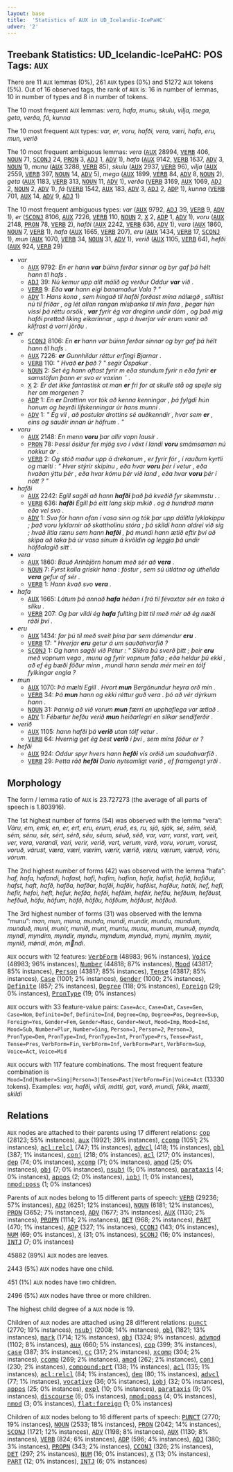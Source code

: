 ```yaml
---
layout: base
title:  'Statistics of AUX in UD_Icelandic-IcePaHC'
udver: '2'
---
```


## Treebank Statistics: UD_Icelandic-IcePaHC: POS Tags: `AUX`

There are 11 `AUX` lemmas (0%), 261 `AUX` types (0%) and 51272 `AUX` tokens (5%).
Out of 16 observed tags, the rank of `AUX` is: 16 in number of lemmas, 10 in number of types and 8 in number of tokens.

The 10 most frequent `AUX` lemmas: <em>vera, hafa, munu, skulu, vilja, mega, geta, verða, fá, kunna</em>

The 10 most frequent `AUX` types:  <em>var, er, voru, hafði, vera, væri, hafa, eru, mun, verið</em>

The 10 most frequent ambiguous lemmas: <em>vera</em> (<tt><a href="is_icepahc-pos-AUX.html">AUX</a></tt> 28994, <tt><a href="is_icepahc-pos-VERB.html">VERB</a></tt> 406, <tt><a href="is_icepahc-pos-NOUN.html">NOUN</a></tt> 71, <tt><a href="is_icepahc-pos-SCONJ.html">SCONJ</a></tt> 24, <tt><a href="is_icepahc-pos-PRON.html">PRON</a></tt> 3, <tt><a href="is_icepahc-pos-ADJ.html">ADJ</a></tt> 1, <tt><a href="is_icepahc-pos-ADV.html">ADV</a></tt> 1), <em>hafa</em> (<tt><a href="is_icepahc-pos-AUX.html">AUX</a></tt> 9142, <tt><a href="is_icepahc-pos-VERB.html">VERB</a></tt> 1637, <tt><a href="is_icepahc-pos-ADV.html">ADV</a></tt> 3, <tt><a href="is_icepahc-pos-NOUN.html">NOUN</a></tt> 1), <em>munu</em> (<tt><a href="is_icepahc-pos-AUX.html">AUX</a></tt> 3288, <tt><a href="is_icepahc-pos-VERB.html">VERB</a></tt> 85), <em>skulu</em> (<tt><a href="is_icepahc-pos-AUX.html">AUX</a></tt> 2937, <tt><a href="is_icepahc-pos-VERB.html">VERB</a></tt> 96), <em>vilja</em> (<tt><a href="is_icepahc-pos-AUX.html">AUX</a></tt> 2559, <tt><a href="is_icepahc-pos-VERB.html">VERB</a></tt> 397, <tt><a href="is_icepahc-pos-NOUN.html">NOUN</a></tt> 14, <tt><a href="is_icepahc-pos-ADV.html">ADV</a></tt> 5), <em>mega</em> (<tt><a href="is_icepahc-pos-AUX.html">AUX</a></tt> 1899, <tt><a href="is_icepahc-pos-VERB.html">VERB</a></tt> 84, <tt><a href="is_icepahc-pos-ADV.html">ADV</a></tt> 8, <tt><a href="is_icepahc-pos-NOUN.html">NOUN</a></tt> 2), <em>geta</em> (<tt><a href="is_icepahc-pos-AUX.html">AUX</a></tt> 1183, <tt><a href="is_icepahc-pos-VERB.html">VERB</a></tt> 313, <tt><a href="is_icepahc-pos-NOUN.html">NOUN</a></tt> 11, <tt><a href="is_icepahc-pos-ADV.html">ADV</a></tt> 1), <em>verða</em> (<tt><a href="is_icepahc-pos-VERB.html">VERB</a></tt> 3169, <tt><a href="is_icepahc-pos-AUX.html">AUX</a></tt> 1069, <tt><a href="is_icepahc-pos-ADJ.html">ADJ</a></tt> 2, <tt><a href="is_icepahc-pos-NOUN.html">NOUN</a></tt> 2, <tt><a href="is_icepahc-pos-ADV.html">ADV</a></tt> 1), <em>fá</em> (<tt><a href="is_icepahc-pos-VERB.html">VERB</a></tt> 1542, <tt><a href="is_icepahc-pos-AUX.html">AUX</a></tt> 183, <tt><a href="is_icepahc-pos-ADV.html">ADV</a></tt> 3, <tt><a href="is_icepahc-pos-ADJ.html">ADJ</a></tt> 2, <tt><a href="is_icepahc-pos-ADP.html">ADP</a></tt> 1), <em>kunna</em> (<tt><a href="is_icepahc-pos-VERB.html">VERB</a></tt> 701, <tt><a href="is_icepahc-pos-AUX.html">AUX</a></tt> 14, <tt><a href="is_icepahc-pos-ADV.html">ADV</a></tt> 9, <tt><a href="is_icepahc-pos-ADJ.html">ADJ</a></tt> 1)

The 10 most frequent ambiguous types:  <em>var</em> (<tt><a href="is_icepahc-pos-AUX.html">AUX</a></tt> 9792, <tt><a href="is_icepahc-pos-ADJ.html">ADJ</a></tt> 39, <tt><a href="is_icepahc-pos-VERB.html">VERB</a></tt> 9, <tt><a href="is_icepahc-pos-ADV.html">ADV</a></tt> 1), <em>er</em> (<tt><a href="is_icepahc-pos-SCONJ.html">SCONJ</a></tt> 8106, <tt><a href="is_icepahc-pos-AUX.html">AUX</a></tt> 7226, <tt><a href="is_icepahc-pos-VERB.html">VERB</a></tt> 110, <tt><a href="is_icepahc-pos-NOUN.html">NOUN</a></tt> 2, <tt><a href="is_icepahc-pos-X.html">X</a></tt> 2, <tt><a href="is_icepahc-pos-ADP.html">ADP</a></tt> 1, <tt><a href="is_icepahc-pos-ADV.html">ADV</a></tt> 1), <em>voru</em> (<tt><a href="is_icepahc-pos-AUX.html">AUX</a></tt> 2148, <tt><a href="is_icepahc-pos-PRON.html">PRON</a></tt> 78, <tt><a href="is_icepahc-pos-VERB.html">VERB</a></tt> 2), <em>hafði</em> (<tt><a href="is_icepahc-pos-AUX.html">AUX</a></tt> 2242, <tt><a href="is_icepahc-pos-VERB.html">VERB</a></tt> 636, <tt><a href="is_icepahc-pos-ADV.html">ADV</a></tt> 1), <em>vera</em> (<tt><a href="is_icepahc-pos-AUX.html">AUX</a></tt> 1860, <tt><a href="is_icepahc-pos-NOUN.html">NOUN</a></tt> 7, <tt><a href="is_icepahc-pos-VERB.html">VERB</a></tt> 1), <em>hafa</em> (<tt><a href="is_icepahc-pos-AUX.html">AUX</a></tt> 1665, <tt><a href="is_icepahc-pos-VERB.html">VERB</a></tt> 207), <em>eru</em> (<tt><a href="is_icepahc-pos-AUX.html">AUX</a></tt> 1434, <tt><a href="is_icepahc-pos-VERB.html">VERB</a></tt> 17, <tt><a href="is_icepahc-pos-SCONJ.html">SCONJ</a></tt> 1), <em>mun</em> (<tt><a href="is_icepahc-pos-AUX.html">AUX</a></tt> 1070, <tt><a href="is_icepahc-pos-VERB.html">VERB</a></tt> 34, <tt><a href="is_icepahc-pos-NOUN.html">NOUN</a></tt> 31, <tt><a href="is_icepahc-pos-ADV.html">ADV</a></tt> 1), <em>verið</em> (<tt><a href="is_icepahc-pos-AUX.html">AUX</a></tt> 1105, <tt><a href="is_icepahc-pos-VERB.html">VERB</a></tt> 64), <em>hefði</em> (<tt><a href="is_icepahc-pos-AUX.html">AUX</a></tt> 924, <tt><a href="is_icepahc-pos-VERB.html">VERB</a></tt> 29)


* <em>var</em>
  * <tt><a href="is_icepahc-pos-AUX.html">AUX</a></tt> 9792: <em>En er hann <b>var</b> búinn ferðar sinnar og byr gaf þá hélt hann til hafs .</em>
  * <tt><a href="is_icepahc-pos-ADJ.html">ADJ</a></tt> 39: <em>Nú kemur upp allt málið og verður Oddur <b>var</b> við .</em>
  * <tt><a href="is_icepahc-pos-VERB.html">VERB</a></tt> 9: <em>Eða <b>var</b> hann eigi banamaður Vala ? "</em>
  * <tt><a href="is_icepahc-pos-ADV.html">ADV</a></tt> 1: <em>Hans kona , sem hingað til hafði forðast mína nálægð , stilltist nú til friðar , og lét allan rangan misþanka til mín fara , þegar hún vissi þá réttu orsök , <b>var</b> fyrir ég var dreginn undir dóm , og það mig hafði prettað líking eikarinnar , upp á hverjar vér erum vanir að klifrast á vorri jörðu .</em>
* <em>er</em>
  * <tt><a href="is_icepahc-pos-SCONJ.html">SCONJ</a></tt> 8106: <em>En <b>er</b> hann var búinn ferðar sinnar og byr gaf þá hélt hann til hafs .</em>
  * <tt><a href="is_icepahc-pos-AUX.html">AUX</a></tt> 7226: <em><b>er</b> Gunnhildur réttur erfingi Bjarnar .</em>
  * <tt><a href="is_icepahc-pos-VERB.html">VERB</a></tt> 110: <em>" Hvað <b>er</b> það ? " segir Óspakur .</em>
  * <tt><a href="is_icepahc-pos-NOUN.html">NOUN</a></tt> 2: <em>Set ég hann oftast fyrir m eða stundum fyrir n eða fyrir <b>er</b> samstöfun þann er svo er vaxinn ˜ .</em>
  * <tt><a href="is_icepahc-pos-X.html">X</a></tt> 2: <em>Er det ikke fantastisk at man <b>er</b> fri for at skulle stå og spejle sig her om morgenen ?</em>
  * <tt><a href="is_icepahc-pos-ADP.html">ADP</a></tt> 1: <em>En <b>er</b> Drottinn vor tók að kenna kenningar , þá fylgdi hún honum og heyrði lífskenningar úr hans munni .</em>
  * <tt><a href="is_icepahc-pos-ADV.html">ADV</a></tt> 1: <em>" Ég vil , að postular drottins sé auðkenndir , hvar sem <b>er</b> , eins og sauðir innan úr höfrum . "</em>
* <em>voru</em>
  * <tt><a href="is_icepahc-pos-AUX.html">AUX</a></tt> 2148: <em>En menn <b>voru</b> þar allir vopn lausir .</em>
  * <tt><a href="is_icepahc-pos-PRON.html">PRON</a></tt> 78: <em>Þessi ósiður fer mjög svo í vöxt í landi <b>voru</b> smámsaman nú nokkur ár .</em>
  * <tt><a href="is_icepahc-pos-VERB.html">VERB</a></tt> 2: <em>Og stóð maður upp á drekanum , er fyrir fór , í rauðum kyrtli og mælti : " Hver stýrir skipinu , eða hvar <b>voru</b> þér í vetur , eða hvaðan ýttu þér , eða hvar kómu þér við land , eða hvar <b>voru</b> þér í nótt ? "</em>
* <em>hafði</em>
  * <tt><a href="is_icepahc-pos-AUX.html">AUX</a></tt> 2242: <em>Egill sagði að hann <b>hafði</b> það þá kveðið fyr skemmstu . .</em>
  * <tt><a href="is_icepahc-pos-VERB.html">VERB</a></tt> 636: <em><b>hafði</b> Egill þá eitt lang skip mikið . og á hundrað mann eða vel svo .</em>
  * <tt><a href="is_icepahc-pos-ADV.html">ADV</a></tt> 1: <em>Svo fór hann ofan í vasa sinn og tók þar upp dálitla lyklakippu ; það voru lyklarnir að skattholinu stóra ; þá skildi hann aldrei við sig ; hvað litla rænu sem hann <b>hafði</b> , þá mundi hann ætíð eftir því að skipa að taka þá úr vasa sínum á kvöldin og leggja þá undir höfðalagið sitt .</em>
* <em>vera</em>
  * <tt><a href="is_icepahc-pos-AUX.html">AUX</a></tt> 1860: <em>Bauð Arinbjörn honum með sér að <b>vera</b> .</em>
  * <tt><a href="is_icepahc-pos-NOUN.html">NOUN</a></tt> 7: <em>Fyrst kalla grískir hana : fóstur , sem sú útlátna og úthellda <b>vera</b> gefur af sér .</em>
  * <tt><a href="is_icepahc-pos-VERB.html">VERB</a></tt> 1: <em>Hann kvað svo <b>vera</b> .</em>
* <em>hafa</em>
  * <tt><a href="is_icepahc-pos-AUX.html">AUX</a></tt> 1665: <em>Látum þá annað <b>hafa</b> héðan í frá til févaxtar sér en taka á slíku .</em>
  * <tt><a href="is_icepahc-pos-VERB.html">VERB</a></tt> 207: <em>Og þar vildi ég <b>hafa</b> fullting þitt til með mér að ég næði ráði því .</em>
* <em>eru</em>
  * <tt><a href="is_icepahc-pos-AUX.html">AUX</a></tt> 1434: <em>far þú til með sveit þína þar sem dómendur <b>eru</b> .</em>
  * <tt><a href="is_icepahc-pos-VERB.html">VERB</a></tt> 17: <em>" Hverjar <b>eru</b> getur á um sauðahvarfið ?</em>
  * <tt><a href="is_icepahc-pos-SCONJ.html">SCONJ</a></tt> 1: <em>Og hann sagði við Pétur : " Slíðra þú sverð þitt ; þeir <b>eru</b> með vopnum vega , munu og fyrir vopnum falla ; eða heldur þú ekki , að ef ég bæði föður minn , mundi hann senda mér meir en tólf fylkingar engla ?</em>
* <em>mun</em>
  * <tt><a href="is_icepahc-pos-AUX.html">AUX</a></tt> 1070: <em>Þá mælti Egill . Hvort <b>mun</b> Bergönundur heyra orð mín .</em>
  * <tt><a href="is_icepahc-pos-VERB.html">VERB</a></tt> 34: <em>Þá <b>mun</b> hann og ekki réttur guð vera . þó að vér dýrkum hann .</em>
  * <tt><a href="is_icepahc-pos-NOUN.html">NOUN</a></tt> 31: <em>Þannig að við vorum <b>mun</b> færri en upphaflega var ætlað .</em>
  * <tt><a href="is_icepahc-pos-ADV.html">ADV</a></tt> 1: <em>Fébætur hefðu verið <b>mun</b> heiðarlegri en slíkar sendiferðir .</em>
* <em>verið</em>
  * <tt><a href="is_icepahc-pos-AUX.html">AUX</a></tt> 1105: <em>hann hafði þá <b>verið</b> utan tólf vetur .</em>
  * <tt><a href="is_icepahc-pos-VERB.html">VERB</a></tt> 64: <em>Hvernig get ég best <b>verið</b> í því , sem míns föður er ?</em>
* <em>hefði</em>
  * <tt><a href="is_icepahc-pos-AUX.html">AUX</a></tt> 924: <em>Oddur spyr hvers hann <b>hefði</b> vís orðið um sauðahvarfið .</em>
  * <tt><a href="is_icepahc-pos-VERB.html">VERB</a></tt> 29: <em>Þetta ráð <b>hefði</b> Dario nytsamligt verið , ef framgengt yrði .</em>

## Morphology

The form / lemma ratio of `AUX` is 23.727273 (the average of all parts of speech is 1.803916).

The 1st highest number of forms (54) was observed with the lemma “vera”: <em>Váru, em, emk, en, er, ert, eru, erum, eruð, es, ru, sjá, sják, sé, séim, séið, sém, sénu, sér, sért, sérð, séu, séum, séuð, séð, var, varr, varst, vart, veit, ver, vera, verandi, veri, verir, verið, vert, verum, verð, voru, vorum, vorust, voruð, várust, væra, væri, værim, værir, værið, væru, værum, væruð, vóru, vórum</em>.

The 2nd highest number of forms (42) was observed with the lemma “hafa”: <em>haf, hafa, hafandi, hafast, hafi, hafim, hafinn, hafir, hafist, hafið, hafiður, hafst, haft, hafð, hafða, hafðar, hafði, hafðir, hafðist, hafður, hatði, hef, hefi, hefir, hefoi, heft, hefur, hefða, hefði, hefðim, hefðir, hefðu, hefðum, hefðust, hefðuð, höfu, höfum, höfð, höfðu, höfðum, höfðust, höfðuð</em>.

The 3rd highest number of forms (31) was observed with the lemma “munu”: <em>man, mun, muna, munda, mundi, mundir, mundu, mundum, munduð, muni, munir, munið, munt, muntu, munu, munum, munuð, mynda, myndi, myndim, myndir, myndu, myndum, mynduð, myni, mynim, mynir, mynið, mǿndi, mȯn, mndi</em>.

`AUX` occurs with 12 features: <tt><a href="is_icepahc-feat-VerbForm.html">VerbForm</a></tt> (48983; 96% instances), <tt><a href="is_icepahc-feat-Voice.html">Voice</a></tt> (48983; 96% instances), <tt><a href="is_icepahc-feat-Number.html">Number</a></tt> (44818; 87% instances), <tt><a href="is_icepahc-feat-Mood.html">Mood</a></tt> (43817; 85% instances), <tt><a href="is_icepahc-feat-Person.html">Person</a></tt> (43817; 85% instances), <tt><a href="is_icepahc-feat-Tense.html">Tense</a></tt> (43817; 85% instances), <tt><a href="is_icepahc-feat-Case.html">Case</a></tt> (1001; 2% instances), <tt><a href="is_icepahc-feat-Gender.html">Gender</a></tt> (1000; 2% instances), <tt><a href="is_icepahc-feat-Definite.html">Definite</a></tt> (857; 2% instances), <tt><a href="is_icepahc-feat-Degree.html">Degree</a></tt> (118; 0% instances), <tt><a href="is_icepahc-feat-Foreign.html">Foreign</a></tt> (29; 0% instances), <tt><a href="is_icepahc-feat-PronType.html">PronType</a></tt> (19; 0% instances)

`AUX` occurs with 33 feature-value pairs: `Case=Acc`, `Case=Dat`, `Case=Gen`, `Case=Nom`, `Definite=Def`, `Definite=Ind`, `Degree=Cmp`, `Degree=Pos`, `Degree=Sup`, `Foreign=Yes`, `Gender=Fem`, `Gender=Masc`, `Gender=Neut`, `Mood=Imp`, `Mood=Ind`, `Mood=Sub`, `Number=Plur`, `Number=Sing`, `Person=1`, `Person=2`, `Person=3`, `PronType=Dem`, `PronType=Ind`, `PronType=Int`, `PronType=Prs`, `Tense=Past`, `Tense=Pres`, `VerbForm=Fin`, `VerbForm=Inf`, `VerbForm=Part`, `VerbForm=Sup`, `Voice=Act`, `Voice=Mid`

`AUX` occurs with 117 feature combinations.
The most frequent feature combination is `Mood=Ind|Number=Sing|Person=3|Tense=Past|VerbForm=Fin|Voice=Act` (13330 tokens).
Examples: <em>var, hafði, vildi, mátti, gat, varð, mundi, fékk, mætti, skildi</em>


## Relations

`AUX` nodes are attached to their parents using 17 different relations: <tt><a href="is_icepahc-dep-cop.html">cop</a></tt> (28123; 55% instances), <tt><a href="is_icepahc-dep-aux.html">aux</a></tt> (19921; 39% instances), <tt><a href="is_icepahc-dep-ccomp.html">ccomp</a></tt> (1051; 2% instances), <tt><a href="is_icepahc-dep-acl-relcl.html">acl:relcl</a></tt> (747; 1% instances), <tt><a href="is_icepahc-dep-advcl.html">advcl</a></tt> (418; 1% instances), <tt><a href="is_icepahc-dep-obl.html">obl</a></tt> (387; 1% instances), <tt><a href="is_icepahc-dep-conj.html">conj</a></tt> (218; 0% instances), <tt><a href="is_icepahc-dep-acl.html">acl</a></tt> (217; 0% instances), <tt><a href="is_icepahc-dep-dep.html">dep</a></tt> (74; 0% instances), <tt><a href="is_icepahc-dep-xcomp.html">xcomp</a></tt> (71; 0% instances), <tt><a href="is_icepahc-dep-amod.html">amod</a></tt> (25; 0% instances), <tt><a href="is_icepahc-dep-obj.html">obj</a></tt> (7; 0% instances), <tt><a href="is_icepahc-dep-nsubj.html">nsubj</a></tt> (5; 0% instances), <tt><a href="is_icepahc-dep-parataxis.html">parataxis</a></tt> (4; 0% instances), <tt><a href="is_icepahc-dep-appos.html">appos</a></tt> (2; 0% instances), <tt><a href="is_icepahc-dep-iobj.html">iobj</a></tt> (1; 0% instances), <tt><a href="is_icepahc-dep-nmod-poss.html">nmod:poss</a></tt> (1; 0% instances)

Parents of `AUX` nodes belong to 15 different parts of speech: <tt><a href="is_icepahc-pos-VERB.html">VERB</a></tt> (29236; 57% instances), <tt><a href="is_icepahc-pos-ADJ.html">ADJ</a></tt> (6251; 12% instances), <tt><a href="is_icepahc-pos-NOUN.html">NOUN</a></tt> (6181; 12% instances), <tt><a href="is_icepahc-pos-PRON.html">PRON</a></tt> (3652; 7% instances), <tt><a href="is_icepahc-pos-ADV.html">ADV</a></tt> (1677; 3% instances), <tt><a href="is_icepahc-pos-AUX.html">AUX</a></tt> (1130; 2% instances), <tt><a href="is_icepahc-pos-PROPN.html">PROPN</a></tt> (1114; 2% instances), <tt><a href="is_icepahc-pos-DET.html">DET</a></tt> (968; 2% instances), <tt><a href="is_icepahc-pos-PART.html">PART</a></tt> (470; 1% instances), <tt><a href="is_icepahc-pos-ADP.html">ADP</a></tt> (327; 1% instances), <tt><a href="is_icepahc-pos-CCONJ.html">CCONJ</a></tt> (143; 0% instances), <tt><a href="is_icepahc-pos-NUM.html">NUM</a></tt> (69; 0% instances), <tt><a href="is_icepahc-pos-X.html">X</a></tt> (31; 0% instances), <tt><a href="is_icepahc-pos-SCONJ.html">SCONJ</a></tt> (16; 0% instances), <tt><a href="is_icepahc-pos-INTJ.html">INTJ</a></tt> (7; 0% instances)

45882 (89%) `AUX` nodes are leaves.

2443 (5%) `AUX` nodes have one child.

451 (1%) `AUX` nodes have two children.

2496 (5%) `AUX` nodes have three or more children.

The highest child degree of a `AUX` node is 19.

Children of `AUX` nodes are attached using 28 different relations: <tt><a href="is_icepahc-dep-punct.html">punct</a></tt> (2770; 19% instances), <tt><a href="is_icepahc-dep-nsubj.html">nsubj</a></tt> (2008; 14% instances), <tt><a href="is_icepahc-dep-obl.html">obl</a></tt> (1821; 13% instances), <tt><a href="is_icepahc-dep-mark.html">mark</a></tt> (1714; 12% instances), <tt><a href="is_icepahc-dep-obj.html">obj</a></tt> (1324; 9% instances), <tt><a href="is_icepahc-dep-advmod.html">advmod</a></tt> (1102; 8% instances), <tt><a href="is_icepahc-dep-aux.html">aux</a></tt> (660; 5% instances), <tt><a href="is_icepahc-dep-cop.html">cop</a></tt> (399; 3% instances), <tt><a href="is_icepahc-dep-case.html">case</a></tt> (387; 3% instances), <tt><a href="is_icepahc-dep-cc.html">cc</a></tt> (317; 2% instances), <tt><a href="is_icepahc-dep-xcomp.html">xcomp</a></tt> (304; 2% instances), <tt><a href="is_icepahc-dep-ccomp.html">ccomp</a></tt> (269; 2% instances), <tt><a href="is_icepahc-dep-amod.html">amod</a></tt> (262; 2% instances), <tt><a href="is_icepahc-dep-conj.html">conj</a></tt> (230; 2% instances), <tt><a href="is_icepahc-dep-compound-prt.html">compound:prt</a></tt> (138; 1% instances), <tt><a href="is_icepahc-dep-acl.html">acl</a></tt> (135; 1% instances), <tt><a href="is_icepahc-dep-acl-relcl.html">acl:relcl</a></tt> (84; 1% instances), <tt><a href="is_icepahc-dep-dep.html">dep</a></tt> (80; 1% instances), <tt><a href="is_icepahc-dep-advcl.html">advcl</a></tt> (77; 1% instances), <tt><a href="is_icepahc-dep-vocative.html">vocative</a></tt> (36; 0% instances), <tt><a href="is_icepahc-dep-iobj.html">iobj</a></tt> (32; 0% instances), <tt><a href="is_icepahc-dep-appos.html">appos</a></tt> (25; 0% instances), <tt><a href="is_icepahc-dep-expl.html">expl</a></tt> (10; 0% instances), <tt><a href="is_icepahc-dep-parataxis.html">parataxis</a></tt> (9; 0% instances), <tt><a href="is_icepahc-dep-discourse.html">discourse</a></tt> (6; 0% instances), <tt><a href="is_icepahc-dep-nmod-poss.html">nmod:poss</a></tt> (4; 0% instances), <tt><a href="is_icepahc-dep-nmod.html">nmod</a></tt> (3; 0% instances), <tt><a href="is_icepahc-dep-flat-foreign.html">flat:foreign</a></tt> (1; 0% instances)

Children of `AUX` nodes belong to 16 different parts of speech: <tt><a href="is_icepahc-pos-PUNCT.html">PUNCT</a></tt> (2770; 19% instances), <tt><a href="is_icepahc-pos-NOUN.html">NOUN</a></tt> (2533; 18% instances), <tt><a href="is_icepahc-pos-PRON.html">PRON</a></tt> (2042; 14% instances), <tt><a href="is_icepahc-pos-SCONJ.html">SCONJ</a></tt> (1721; 12% instances), <tt><a href="is_icepahc-pos-ADV.html">ADV</a></tt> (1198; 8% instances), <tt><a href="is_icepahc-pos-AUX.html">AUX</a></tt> (1130; 8% instances), <tt><a href="is_icepahc-pos-VERB.html">VERB</a></tt> (824; 6% instances), <tt><a href="is_icepahc-pos-ADP.html">ADP</a></tt> (596; 4% instances), <tt><a href="is_icepahc-pos-ADJ.html">ADJ</a></tt> (380; 3% instances), <tt><a href="is_icepahc-pos-PROPN.html">PROPN</a></tt> (343; 2% instances), <tt><a href="is_icepahc-pos-CCONJ.html">CCONJ</a></tt> (326; 2% instances), <tt><a href="is_icepahc-pos-DET.html">DET</a></tt> (297; 2% instances), <tt><a href="is_icepahc-pos-NUM.html">NUM</a></tt> (16; 0% instances), <tt><a href="is_icepahc-pos-X.html">X</a></tt> (13; 0% instances), <tt><a href="is_icepahc-pos-PART.html">PART</a></tt> (12; 0% instances), <tt><a href="is_icepahc-pos-INTJ.html">INTJ</a></tt> (6; 0% instances)

